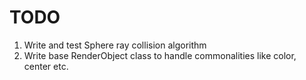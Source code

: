 # TODO
1. Write and test Sphere ray collision algorithm
2. Write base RenderObject class to handle commonalities like color, center etc.